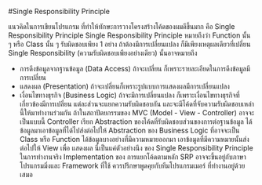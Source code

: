 #Single Responsibility Principle

แนวคิดในการเขียนโปรแกรม
ที่ทำให้ทักษะการวางโครงสร้างโค้ดของผมดีขึ้นมาก
คือ Single Responsibility Principle
Single Responsibility Principle หมายถึงว่า
Function นั้น ๆ หรือ Class นั้น ๆ รับผิดชอบเพียง 1 อย่าง
ถ้าต้องมีการเปลี่ยนแปลง ก็มีเพียงเหตุผลเดียวที่เปลี่ยน
Single Responsibility (ความรับผิดชอบเพียงอย่างเดียว)
นั้นอาจหมายถึง
- การดึงข้อมูลจากฐานข้อมูล (Data Access) ถ้าจะเปลี่ยน ก็เพราะรายละเอียดในการดึงข้อมูลมีการเปลี่ยน
- แสดงผล (Presentation) ถ้าจะเปลี่ยนก็เพราะรูปแบบการแสดงผลมีการเปลี่ยนแปลง
- เงื่อนไขทางธุรกิจ (Business Logic) ถ้าจะมีการเปลี่ยนแปลง ก็เพราะเงื่อนไขทางธุรกิจที่เกี่ยวข้องมีการเปลี่ยน
แต่ละส่วนจะแยกความรับผิดชอบกัน และจะมีโค้ดที่จับความรับผิดชอบเหล่านี้ให้มาทำงานร่วมกัน
ถ้าในสถาปัตยกรรมของ MVC 
(Model - View - Controller)
อาจจะเป็นแบบนี้
Controller เรียก Abstraction ของโค้ดที่รับผิดชอบส่วนของการต่อฐานข้อมูล
ได้ข้อมูลมาเอาข้อมูลที่ได้ไปส่งต่อไปให้ Abstraction ของ Business Logic ที่อาจจะเป็น Class หรือ Function ได้ข้อมูลบางอย่างที่มีความหมายออกมา
เอาข้อมูลที่มีความหมายนั้นส่งต่อไปให้ View เพื่อ แสดงผล
นี่เป็นแค่ตัวอย่างนึง
ของ Single Responsibility Principle
ในการทำงานจริง 
Implementation ของ การแยกโค้ดตามหลัก SRP
อาจจะขึ้นอยู่กับภาษาโปรแกรมมิ่งและ Framework ที่ใช้
ควรปรึกษาพูดคุยกับทีมโปรแกรมเมอร์
ที่ทำงานอยู่ด้วยเสมอ
